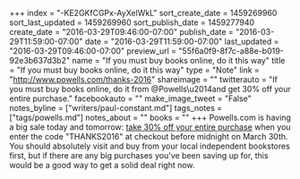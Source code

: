 +++
index = "-KE2GKfCGPx-AyXelWkL"
sort_create_date = 1459269960
sort_last_updated = 1459269960
sort_publish_date = 1459277940
create_date = "2016-03-29T09:46:00-07:00"
publish_date = "2016-03-29T11:59:00-07:00"
date = "2016-03-29T11:59:00-07:00"
last_updated = "2016-03-29T09:46:00-07:00"
preview_url = "55f6a0f9-8f7c-a88e-b019-92e3b637d3b2"
name = "If you must buy books online, do it this way"
title = "If you must buy books online, do it this way"
type = "Note"
link = "http://www.powells.com/thanks-2016"
shareimage = ""
twitterauto = "If you must buy books online, do it from @Powells\u2014and get 30% off your entire purchase."
facebookauto = ""
make_image_tweet = "False"
notes_byline = ["writers/paul-constant.md"]
tags_notes = ["tags/powells.md"]
notes_about = ""
books = ""
+++
Powells.com is having a big sale today and tomorrow: [take 30% off your entire purchase](http://www.powells.com/thanks-2016) when you enter the code "THANKS2016" at checkout before midnight on March 30th. You should absolutely visit and buy from your local independent bookstores first, but if there are any big purchases you've been saving up for, this would be a good way to get a solid deal right now.